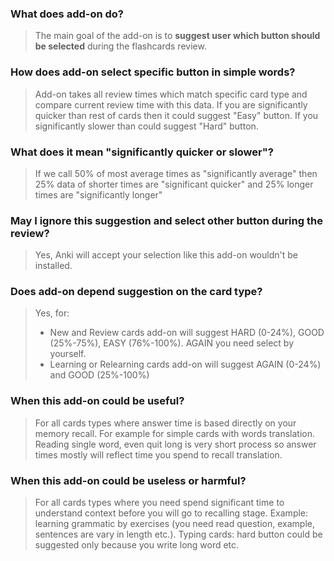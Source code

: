 ### What does add-on do?
>The main goal of the add-on is to **suggest user which button should be selected** during the flashcards review.
### How does add-on select specific button in simple words?
>Add-on takes all review times which match specific card type and compare current review time with this data. If you are significantly quicker than rest of cards then it could suggest "Easy" button. If you significantly slower than could suggest "Hard" button.
### What does it mean "significantly quicker or slower"?
>If we call 50% of most average times as "significantly average" then 25% data of shorter times are "significant quicker" and 25% longer times are "significantly longer"
### May I ignore this suggestion and select other button during the review?
>Yes, Anki will accept your selection like this add-on wouldn't be installed.
### Does add-on depend suggestion on the card type?
>Yes, for:
>- New and Review cards add-on will suggest HARD (0-24%), GOOD (25%-75%), EASY (76%-100%). AGAIN you need select by yourself.
>- Learning or Relearning cards add-on will suggest AGAIN (0-24%) and GOOD (25%-100%)
### When this add-on could be useful?
>For all cards types where answer time is based directly on your memory recall. For example for simple cards with words translation. Reading single word, even quit long is very short process so answer times mostly will reflect time you spend to recall translation.
### When this add-on could be useless or harmful?
>For all cards types where you need spend significant time to understand context before you will go to recalling stage. Example: learning grammatic by exercises (you need read question, example, sentences are vary in length etc.). Typing cards: hard button could be suggested only because you write long word etc.

